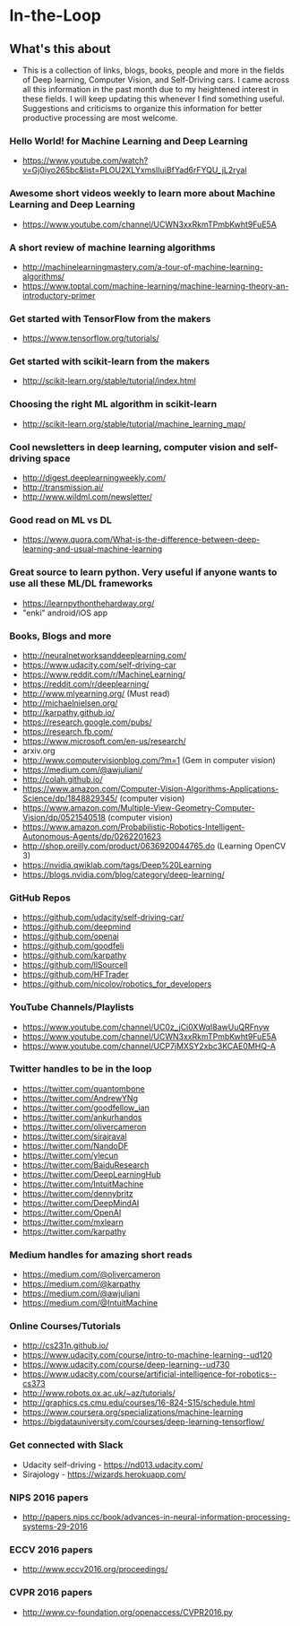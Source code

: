 # In-the-Loop

## What's this about ##
* This is a collection of links, blogs, books, people and more in the fields of Deep learning, Computer Vision, and Self-Driving cars. I came across all this information in the past month due to my heightened interest in these fields. I will keep updating this whenever I find something useful. Suggestions and criticisms to organize this information for better productive processing are most welcome.

### Hello World! for Machine Learning and Deep Learning ###
* https://www.youtube.com/watch?v=Gj0iyo265bc&list=PLOU2XLYxmsIIuiBfYad6rFYQU_jL2ryal

### Awesome short videos weekly to learn more about Machine Learning and Deep Learning ###
* https://www.youtube.com/channel/UCWN3xxRkmTPmbKwht9FuE5A

### A short review of machine learning algorithms ###
* http://machinelearningmastery.com/a-tour-of-machine-learning-algorithms/
* https://www.toptal.com/machine-learning/machine-learning-theory-an-introductory-primer

### Get started with TensorFlow from the makers ###
* https://www.tensorflow.org/tutorials/

### Get started with scikit-learn from the makers ###
* http://scikit-learn.org/stable/tutorial/index.html

### Choosing the right ML algorithm in scikit-learn ###
* http://scikit-learn.org/stable/tutorial/machine_learning_map/

### Cool newsletters in deep learning, computer vision and self-driving space ###
* http://digest.deeplearningweekly.com/
* http://transmission.ai/
* http://www.wildml.com/newsletter/

### Good read on ML vs DL ###
* https://www.quora.com/What-is-the-difference-between-deep-learning-and-usual-machine-learning

### Great source to learn python. Very useful if anyone wants to use all these ML/DL frameworks ###
* https://learnpythonthehardway.org/
* "enki" android/iOS app

### Books, Blogs and more  
* http://neuralnetworksanddeeplearning.com/
* https://www.udacity.com/self-driving-car
* https://www.reddit.com/r/MachineLearning/
* https://reddit.com/r/deeplearning/
* http://www.mlyearning.org/ (Must read)
* http://michaelnielsen.org/
* http://karpathy.github.io/
* https://research.google.com/pubs/
* https://research.fb.com/
* https://www.microsoft.com/en-us/research/
* arxiv.org
* http://www.computervisionblog.com/?m=1 (Gem in computer vision)
* https://medium.com/@awjuliani/
* http://colah.github.io/
* https://www.amazon.com/Computer-Vision-Algorithms-Applications-Science/dp/1848829345/ (computer vision)
* https://www.amazon.com/Multiple-View-Geometry-Computer-Vision/dp/0521540518 (computer vision)
* https://www.amazon.com/Probabilistic-Robotics-Intelligent-Autonomous-Agents/dp/0262201623
* http://shop.oreilly.com/product/0636920044765.do (Learning OpenCV 3)
* https://nvidia.qwiklab.com/tags/Deep%20Learning
* https://blogs.nvidia.com/blog/category/deep-learning/

### GitHub Repos ###
* https://github.com/udacity/self-driving-car/
* https://github.com/deepmind
* https://github.com/openai
* https://github.com/goodfeli
* https://github.com/karpathy
* https://github.com/llSourcell
* https://github.com/HFTrader
* https://github.com/nicolov/robotics_for_developers

### YouTube Channels/Playlists
* https://www.youtube.com/channel/UC0z_jCi0XWqI8awUuQRFnyw
* https://www.youtube.com/channel/UCWN3xxRkmTPmbKwht9FuE5A
* https://www.youtube.com/channel/UCP7jMXSY2xbc3KCAE0MHQ-A

### Twitter handles to be in the loop ###
* https://twitter.com/quantombone
* https://twitter.com/AndrewYNg
* https://twitter.com/goodfellow_ian
* https://twitter.com/ankurhandos
* https://twitter.com/olivercameron
* https://twitter.com/sirajraval
* https://twitter.com/NandoDF
* https://twitter.com/ylecun
* https://twitter.com/BaiduResearch
* https://twitter.com/DeepLearningHub
* https://twitter.com/IntuitMachine
* https://twitter.com/dennybritz
* https://twitter.com/DeepMindAI
* https://twitter.com/OpenAI
* https://twitter.com/mxlearn
* https://twitter.com/karpathy

### Medium handles for amazing short reads ###
* https://medium.com/@olivercameron
* https://medium.com/@karpathy
* https://medium.com/@awjuliani
* https://medium.com/@IntuitMachine

### Online Courses/Tutorials ###
* http://cs231n.github.io/
* https://www.udacity.com/course/intro-to-machine-learning--ud120
* https://www.udacity.com/course/deep-learning--ud730
* https://www.udacity.com/course/artificial-intelligence-for-robotics--cs373
* http://www.robots.ox.ac.uk/~az/tutorials/
* http://graphics.cs.cmu.edu/courses/16-824-S15/schedule.html
* https://www.coursera.org/specializations/machine-learning
* https://bigdatauniversity.com/courses/deep-learning-tensorflow/

### Get connected with Slack ###
* Udacity self-driving - https://nd013.udacity.com/
* Sirajology - https://wizards.herokuapp.com/

### NIPS 2016 papers ###
* http://papers.nips.cc/book/advances-in-neural-information-processing-systems-29-2016

### ECCV 2016 papers ###
* http://www.eccv2016.org/proceedings/

### CVPR 2016 papers ###
* http://www.cv-foundation.org/openaccess/CVPR2016.py

